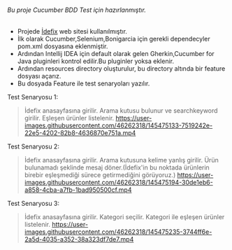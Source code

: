 ###### Bu proje Cucumber BDD Test için hazırlanmıştır.
* Projede [İdefix](https://www.idefix.com/) web sitesi kullanılmıştır.
* İlk olarak Cucumber,Selenium,Bonigarcia için gerekli dependecyler pom.xml dosyasına eklenmiştir.
* Ardından Intellij IDEA için default olarak gelen Gherkin,Cucumber for Java pluginleri kontrol edilir.Bu pluginler yoksa eklenir.
* Ardından resources directory oluşturulur, bu directory altında bir feature dosyası açarız.
* Bu dosyada Feature ile test senaryoları yazılır.

Test Senaryosu 1:
> İdefix anasayfasına girilir.
> Arama kutusu bulunur ve searchkeyword girilir.
> Eşleşen ürünler listelenir.
> https://user-images.githubusercontent.com/46262318/145475133-7519242e-22e5-4202-82b8-4636870e751a.mp4

Test Senaryosu 2:
>İdefix anasayfasına girilir.
>Arama kutusuna kelime yanlış girilir.
>Ürün bulunamadı şeklinde mesaj döner.(İdefix'in bu noktada ürünlerin birebir eşleşmediği sürece getirmediğini görüyoruz.)
> https://user-images.githubusercontent.com/46262318/145475194-30de1eb6-a858-4cba-a7fb-1bad950500cf.mp4

Test Senaryosu 3:
>İdefix anasayfasına girilir.
>Kategori seçilir.
>Kategori ile eşleşen ürünler listelenir.
> https://user-images.githubusercontent.com/46262318/145475235-3744ff6e-2a5d-4035-a352-38a323df7de7.mp4




